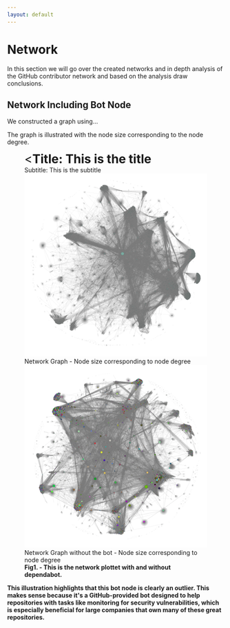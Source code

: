 ```yaml
---
layout: default
---
```


# Network

In this section we will go over the created networks and in depth analysis of the GitHub contributor network and based on the analysis draw conclusions.

## Network Including Bot Node

We constructed a graph using...

The graph is illustrated with the node size corresponding to the node degree. 

<figure>
  <figcaption style="font-size: 2em;"><<strong>Title: This is the title</strong></figcaption>
  <figcaption>Subtitle: This is the subtitle</figcaption>
  <img src="assets/images/graph_size.png" alt="NS1">
  <figcaption>Network Graph - Node size corresponding to node degree</figcaption>
  <img src="assets/images/graph_no_bot_size.png" alt="NS2">
  <figcaption>Network Graph without the bot - Node size corresponding to node degree</figcaption>
  <figcaption><strong>Fig1. - This is the network plottet with and without dependabot.<strong></figcaption>
</figure>

This illustration highlights that this bot node is clearly an outlier. This makes sense because it's a GitHub-provided bot designed to help repositories with tasks like monitoring for security vulnerabilities, which is especially beneficial for large companies that own many of these great repositories.
